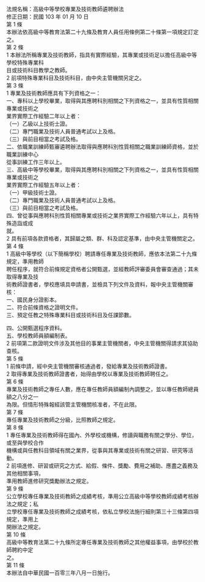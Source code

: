 法規名稱：高級中等學校專業及技術教師遴聘辦法  
修正日期：民國 103 年 01 月 10 日  
第 1 條  
本辦法依高級中等教育法第二十九條及教育人員任用條例第二十條第一項規定訂定之。  
第 2 條  
1 本辦法所稱專業及技術教師，指具有實際經驗，其專業或技術足以擔任高級中等學校特殊專業科  
目或技術科目教學之教師。  
2 前項特殊專業科目及技術科目，由中央主管機關另定之。  
第 3 條  
1 專業及技術教師應具有下列資格之一：  
一、專科以上學校畢業，取得與其應聘科別相關之下列資格之一，並具有性質相關專業或技術之  
業界實際工作經驗二年以上者：  
（一）乙級以上技術士證。  
（二）專門職業及技術人員普通考試以上及格。  
（三）與前目相當之考試及格。  
二、依職業訓練師甄審遴聘辦法取得與應聘科別性質相關之職業訓練師資格，並於職業訓練中心  
從事訓練工作三年以上。  
三、高級中等學校畢業，取得與其應聘科別相關之下列資格之一，並具有性質相關專業或技術之  
業界實際工作經驗五年以上者：  
（一）甲級技術士證。  
（二）專門職業及技術人員普通考試以上及格。  
（三）與前目相當之考試及格。  
四、曾從事與應聘科別性質相關專業或技術之業界實際工作經驗六年以上，具有特殊造詣或成  
就。  
2 具有前項各款資格者，其歸屬之類、群、科及認定基準，由中央主管機關定之。  
第 4 條  
1 高級中等學校（以下簡稱學校）聘請專任專業及技術教師，應依本法第二十九條規定，準用教師  
聘任程序，就符合前條規定資格者公開甄選，並經教師評審委員會審查通過；其未取得專業及技  
術教師證書者，學校應填具申請書，並檢具下列文件及資料，報中央主管機關審核：  
一、國民身分證影本。  
二、符合前條資格之證明文件。  
三、預定任教之特殊專業科目或技術科目及任課節數。  


四、公開甄選程序資料。  
五、學校教師員額編制表。  
2 前項第二款證明文件涉及其他目的事業主管機關者，中央主管機關得請求其協助查核。  
第 5 條  
1 前條申請，經中央主管機關審核通過者，發給專業及技術教師證書。  
2 取得專業及技術教師證書者，始得由學校以專業及技術教師聘任之。  
第 6 條  
專業及技術教師之專任人數，應在專任教師員額編制內調整之，並以專任教師總員額之八分之一  
為限。但情形特殊報經該管主管機關核准者，不在此限。  
第 7 條  
專任專業及技術教師之分級，比照教師之規定。  
第 8 條  
1 專任專業及技術教師得在國內、外學校或機構，修讀與職務有關之學分、學位，或至與學校合作  
機構或與任教科目領域有關之業界，從事與其專業或技術有關之研習、研究等活動。  
2 前項進修、研習或研究之方式、給假、條件、獎勵、費用之補助、應盡之義務及其他相關事項，  
準用教師進修研究獎勵辦法之規定。  
第 9 條  
公立學校專任專業及技術教師之成績考核，準用公立高級中等學校教師成績考核辦法之規定；私  
立學校專任專業及技術教師之成績考核，依私立學校法施行細則第三十三條第四項規定，準用上  
開辦法之規定。  
第 10 條  
高級中等教育法第二十九條所定專任專業及技術教師之其他權益事項，由學校於教師聘約中定  
之。  
第 11 條  
本辦法自中華民國一百零三年八月一日施行。  


